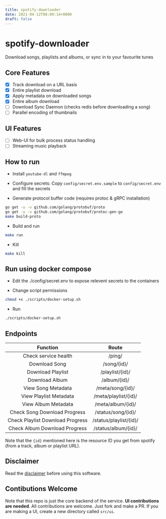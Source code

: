```yaml
---
title: spotify-downloader
date: 2021-04-12T08:09:14+0000
draft: false
---
```

# spotify-downloader
Download songs, playlists and albums, or sync in to your favourite tunes

## Core Features

- [X] Track download on a URL basis
- [X] Entire playlist download
- [X] Apply metadata on downloaded songs
- [X] Entire album download
- [ ] Download Sync Daemon (checks redis before downloading a song)
- [ ] Parallel encoding of thumbnails

## UI Features

- [ ] Web-UI for bulk process status handling
- [ ] Streaming music playback

## How to run

* Install `youtube-dl` and `ffmpeg`

* Configure secrets: Copy `config/secret.env.sample` to `config/secret.env` and fill the secrets

* Generate protocol buffer code (requires protoc & gRPC installation)

```sh
go get -u -v github.com/golang/protobuf/proto
go get -u -v github.com/golang/protobuf/protoc-gen-go
make build-proto
```

* Build and run
```sh
make run
```

* Kill

```sh
make kill
```

## Run using docker compose

* Edit the ./config/secret.env to expose relevent secrets to the containers

* Change script permissions

```sh
chmod +x ./scripts/docker-setup.sh
```

* Run

```sh
./scripts/docker-setup.sh
```

## Endpoints

| Function | Route |
|:--------:|:-----:|
| Check service health | /ping/ |
| Download Song | /song/{id}/ |
| Download Playlist | /playlist/{id}/ |
| Download Album | /album/{id}/ |
| View Song Metadata | /meta/song/{id}/ |
| View Playlist Metadata | /meta/playlist/{id}/ |
| View Album Metadata | /meta/album/{id}/ |
| Check Song Download Progress | /status/song/{id}/ |
| Check Playlist Download Progress | /status/playlist/{id}/ |
| Check Album Download Progress | /status/album/{id}/ |

Note that the `{id}` mentioned here is the resource ID you get from spotify (from a track, album or playlist URL).

## Disclaimer
Read the [disclaimer](disclaimer.md) before using this software.

## Contibutions Welcome
Note that this repo is just the core backend of the service. **UI contributions are needed**. All contributions are welcome. Just fork and make a PR. If you are making a UI, create a new directory called `src/ui`.
